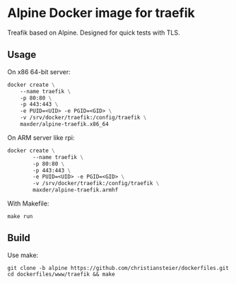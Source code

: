# Alpine Docker image for traefik
Treafik based on Alpine. Designed for quick tests with TLS.

## Usage

On x86 64-bit server:
```dockerfile
docker create \
	--name traefik \
	-p 80:80 \
	-p 443:443 \
	-e PUID=<UID> -e PGID=<GID> \
	-v /srv/docker/traefik:/config/traefik \
	maxder/alpine-traefik.x86_64
```

On ARM server like rpi:
```dockerfile
docker create \
        --name traefik \
        -p 80:80 \
        -p 443:443 \
        -e PUID=<UID> -e PGID=<GID> \
        -v /srv/docker/traefik:/config/traefik \
        maxder/alpine-traefik.armhf
```

With Makefile:
```
make run
```

## Build

Use make:

```
git clone -b alpine https://github.com/christiansteier/dockerfiles.git
cd dockerfiles/www/traefik && make 
```

